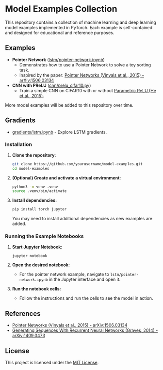 # Model Examples Collection

This repository contains a collection of machine learning and deep learning model examples implemented in PyTorch. Each example is self-contained and designed for educational and reference purposes.

## Examples

- **Pointer Network** ([lstm/pointer-network.ipynb](lstm/pointer-network.ipynb))
  - Demonstrates how to use a Pointer Network to solve a toy sorting task.
  - Inspired by the paper: [Pointer Networks (Vinyals et al., 2015) - arXiv:1506.03134](https://arxiv.org/abs/1506.03134)
- **CNN with PReLU** ([cnn/prelu_cifar10.py](cnn/prelu_cifar10.py))
  - Train a simple CNN on CIFAR10 with or without [Parametric ReLU (He et al., 2015)](https://arxiv.org/abs/1502.01852).

More model examples will be added to this repository over time.

## Gradients

- [gradients/lstm.ipynb](gradients/lstm.ipynb) - Explore LSTM gradients.

### Installation

1. **Clone the repository:**
   ```sh
   git clone https://github.com/yourusername/model-examples.git
   cd model-examples
   ```

2. **(Optional) Create and activate a virtual environment:**
   ```sh
   python3 -m venv .venv
   source .venv/bin/activate
   ```

3. **Install dependencies:**
   ```sh
   pip install torch jupyter
   ```
   You may need to install additional dependencies as new examples are added.

### Running the Example Notebooks

1. **Start Jupyter Notebook:**
   ```sh
   jupyter notebook
   ```

2. **Open the desired notebook:**
   - For the pointer network example, navigate to `lstm/pointer-network.ipynb` in the Jupyter interface and open it.

3. **Run the notebook cells:**
   - Follow the instructions and run the cells to see the model in action.

## References
- [Pointer Networks (Vinyals et al., 2015) - arXiv:1506.03134](https://arxiv.org/abs/1506.03134)
- [Generating Sequences With Recurrent Neural Networks (Graves, 2014) - arXiv:1409.0473](https://arxiv.org/pdf/1409.0473)

## License

This project is licensed under the [MIT License](LICENSE). 
